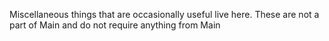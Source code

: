 Miscellaneous things that are occasionally useful live here. These are not a part of Main and do not require anything from Main